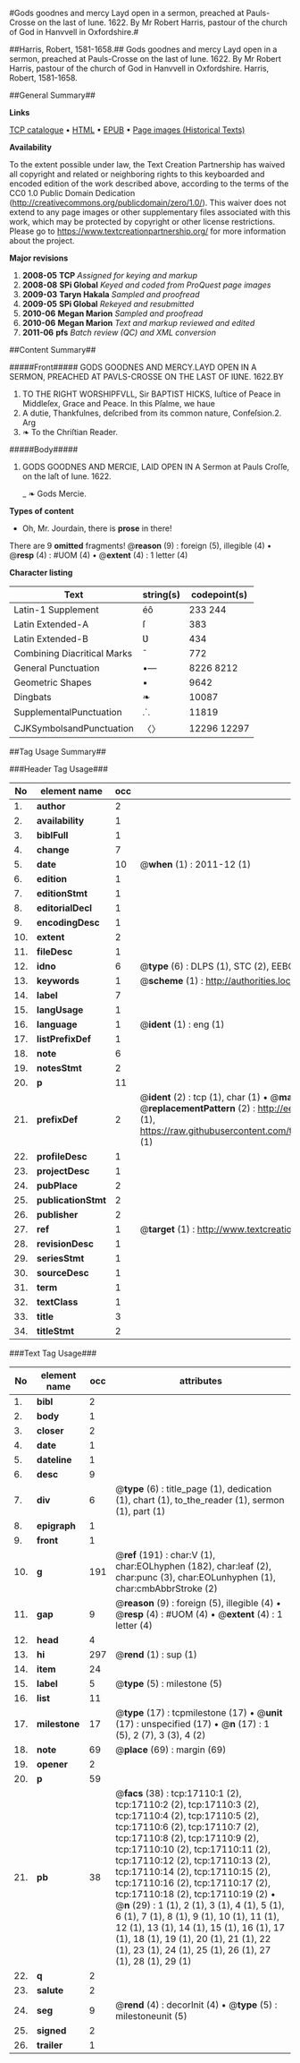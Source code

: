 #Gods goodnes and mercy Layd open in a sermon, preached at Pauls-Crosse on the last of Iune. 1622. By Mr Robert Harris, pastour of the church of God in Hanvvell in Oxfordshire.#

##Harris, Robert, 1581-1658.##
Gods goodnes and mercy Layd open in a sermon, preached at Pauls-Crosse on the last of Iune. 1622. By Mr Robert Harris, pastour of the church of God in Hanvvell in Oxfordshire.
Harris, Robert, 1581-1658.

##General Summary##

**Links**

[TCP catalogue](http://www.ota.ox.ac.uk/tcp/)  • 
[HTML](http://tei.it.ox.ac.uk/tcp/Texts-HTML/free/A02/A02698.html)  • 
[EPUB](http://tei.it.ox.ac.uk/tcp/Texts-EPUB/free/A02/A02698.epub) • 
[Page images (Historical Texts)](https://historicaltexts.jisc.ac.uk/eebo-99851818e)

**Availability**

To the extent possible under law, the Text Creation Partnership has waived all copyright and related or neighboring rights to this keyboarded and encoded edition of the work described above, according to the terms of the CC0 1.0 Public Domain Dedication (http://creativecommons.org/publicdomain/zero/1.0/). This waiver does not extend to any page images or other supplementary files associated with this work, which may be protected by copyright or other license restrictions. Please go to https://www.textcreationpartnership.org/ for more information about the project.

**Major revisions**

1. __2008-05__ __TCP__ *Assigned for keying and markup*
1. __2008-08__ __SPi Global__ *Keyed and coded from ProQuest page images*
1. __2009-03__ __Taryn Hakala__ *Sampled and proofread*
1. __2009-05__ __SPi Global__ *Rekeyed and resubmitted*
1. __2010-06__ __Megan Marion__ *Sampled and proofread*
1. __2010-06__ __Megan Marion__ *Text and markup reviewed and edited*
1. __2011-06__ __pfs__ *Batch review (QC) and XML conversion*

##Content Summary##

#####Front#####
GODS GOODNES AND MERCY.LAYD OPEN IN A SERMON, PREACHED AT PAVLS-CROSSE ON THE LAST OF IƲNE. 1622.BY 
1. TO THE RIGHT WORSHIPFVLL, Sir BAPTIST HICKS, Iuſtice of Peace in Middleſex, Grace and Peace.
In this Pſalme, we haue
1. A dutie, Thankfulnes, deſcribed from its common nature, Confeſsion.2. Arg
1. ❧ To the Chriſtian Reader.

#####Body#####

1. GODS GOODNES AND MERCIE, LAID OPEN IN A Sermon at Pauls Croſſe, on the laſt of Iune. 1622.

    _ ❧ Gods Mercie.

**Types of content**

  * Oh, Mr. Jourdain, there is **prose** in there!

There are 9 **omitted** fragments! 
 @__reason__ (9) : foreign (5), illegible (4)  •  @__resp__ (4) : #UOM (4)  •  @__extent__ (4) : 1 letter (4)

**Character listing**


|Text|string(s)|codepoint(s)|
|---|---|---|
|Latin-1 Supplement|éô|233 244|
|Latin Extended-A|ſ|383|
|Latin Extended-B|Ʋ|434|
|Combining             Diacritical Marks|̄|772|
|General Punctuation|•—|8226 8212|
|Geometric Shapes|▪|9642|
|Dingbats|❧|10087|
|SupplementalPunctuation|⸫|11819|
|CJKSymbolsandPunctuation|〈〉|12296 12297|

##Tag Usage Summary##

###Header Tag Usage###

|No|element name|occ|attributes|
|---|---|---|---|
|1.|__author__|2||
|2.|__availability__|1||
|3.|__biblFull__|1||
|4.|__change__|7||
|5.|__date__|10| @__when__ (1) : 2011-12 (1)|
|6.|__edition__|1||
|7.|__editionStmt__|1||
|8.|__editorialDecl__|1||
|9.|__encodingDesc__|1||
|10.|__extent__|2||
|11.|__fileDesc__|1||
|12.|__idno__|6| @__type__ (6) : DLPS (1), STC (2), EEBO-CITATION (1), PROQUEST (1), VID (1)|
|13.|__keywords__|1| @__scheme__ (1) : http://authorities.loc.gov/ (1)|
|14.|__label__|7||
|15.|__langUsage__|1||
|16.|__language__|1| @__ident__ (1) : eng (1)|
|17.|__listPrefixDef__|1||
|18.|__note__|6||
|19.|__notesStmt__|2||
|20.|__p__|11||
|21.|__prefixDef__|2| @__ident__ (2) : tcp (1), char (1)  •  @__matchPattern__ (2) : ([0-9\-]+):([0-9IVX]+) (1), (.+) (1)  •  @__replacementPattern__ (2) : http://eebo.chadwyck.com/downloadtiff?vid=$1&page=$2 (1), https://raw.githubusercontent.com/textcreationpartnership/Texts/master/tcpchars.xml#$1 (1)|
|22.|__profileDesc__|1||
|23.|__projectDesc__|1||
|24.|__pubPlace__|2||
|25.|__publicationStmt__|2||
|26.|__publisher__|2||
|27.|__ref__|1| @__target__ (1) : http://www.textcreationpartnership.org/docs/. (1)|
|28.|__revisionDesc__|1||
|29.|__seriesStmt__|1||
|30.|__sourceDesc__|1||
|31.|__term__|1||
|32.|__textClass__|1||
|33.|__title__|3||
|34.|__titleStmt__|2||


###Text Tag Usage###

|No|element name|occ|attributes|
|---|---|---|---|
|1.|__bibl__|2||
|2.|__body__|1||
|3.|__closer__|2||
|4.|__date__|1||
|5.|__dateline__|1||
|6.|__desc__|9||
|7.|__div__|6| @__type__ (6) : title_page (1), dedication (1), chart (1), to_the_reader (1), sermon (1), part (1)|
|8.|__epigraph__|1||
|9.|__front__|1||
|10.|__g__|191| @__ref__ (191) : char:V (1), char:EOLhyphen (182), char:leaf (2), char:punc (3), char:EOLunhyphen (1), char:cmbAbbrStroke (2)|
|11.|__gap__|9| @__reason__ (9) : foreign (5), illegible (4)  •  @__resp__ (4) : #UOM (4)  •  @__extent__ (4) : 1 letter (4)|
|12.|__head__|4||
|13.|__hi__|297| @__rend__ (1) : sup (1)|
|14.|__item__|24||
|15.|__label__|5| @__type__ (5) : milestone (5)|
|16.|__list__|11||
|17.|__milestone__|17| @__type__ (17) : tcpmilestone (17)  •  @__unit__ (17) : unspecified (17)  •  @__n__ (17) : 1 (5), 2 (7), 3 (3), 4 (2)|
|18.|__note__|69| @__place__ (69) : margin (69)|
|19.|__opener__|2||
|20.|__p__|59||
|21.|__pb__|38| @__facs__ (38) : tcp:17110:1 (2), tcp:17110:2 (2), tcp:17110:3 (2), tcp:17110:4 (2), tcp:17110:5 (2), tcp:17110:6 (2), tcp:17110:7 (2), tcp:17110:8 (2), tcp:17110:9 (2), tcp:17110:10 (2), tcp:17110:11 (2), tcp:17110:12 (2), tcp:17110:13 (2), tcp:17110:14 (2), tcp:17110:15 (2), tcp:17110:16 (2), tcp:17110:17 (2), tcp:17110:18 (2), tcp:17110:19 (2)  •  @__n__ (29) : 1 (1), 2 (1), 3 (1), 4 (1), 5 (1), 6 (1), 7 (1), 8 (1), 9 (1), 10 (1), 11 (1), 12 (1), 13 (1), 14 (1), 15 (1), 16 (1), 17 (1), 18 (1), 19 (1), 20 (1), 21 (1), 22 (1), 23 (1), 24 (1), 25 (1), 26 (1), 27 (1), 28 (1), 29 (1)|
|22.|__q__|2||
|23.|__salute__|2||
|24.|__seg__|9| @__rend__ (4) : decorInit (4)  •  @__type__ (5) : milestoneunit (5)|
|25.|__signed__|2||
|26.|__trailer__|1||
